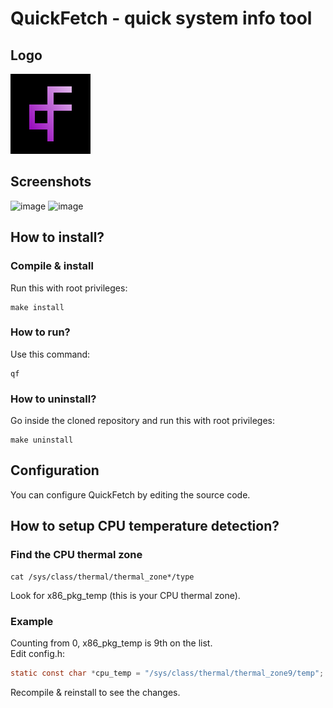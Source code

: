 # QuickFetch - quick system info tool

## Logo
![Logo](logo.png)

## Screenshots
![image](https://github.com/user-attachments/assets/b38c5733-d976-4afe-9aa2-e76290441594)
![image](https://github.com/jakub-swiniarski/quickfetch/assets/77209709/8986e556-c2c4-4f50-b686-5ed4b8da94be)

## How to install?
### Compile & install
Run this with root privileges:
```shell
make install
```

### How to run?
Use this command:
```shell
qf
```

### How to uninstall?
Go inside the cloned repository and run this with root privileges: <br/>
```shell
make uninstall
```

## Configuration
You can configure QuickFetch by editing the source code. 

## How to setup CPU temperature detection?
### Find the CPU thermal zone
```shell
cat /sys/class/thermal/thermal_zone*/type
```
Look for x86_pkg_temp (this is your CPU thermal zone).

### Example
Counting from 0, x86_pkg_temp is 9th on the list. <br>
Edit config.h:
```c
static const char *cpu_temp = "/sys/class/thermal/thermal_zone9/temp";
```
Recompile & reinstall to see the changes.
